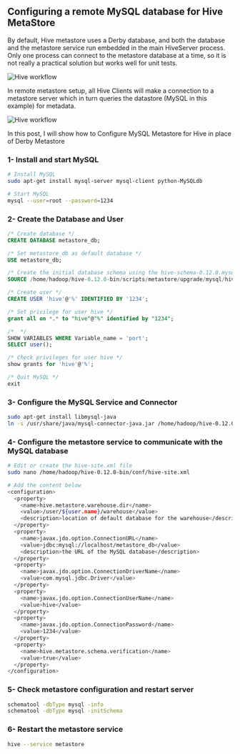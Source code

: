 ## Configuring a remote MySQL database for Hive MetaStore

By default, Hive metastore uses a Derby database, and both the database and the metastore service run embedded in the main HiveServer process. Only one process can connect to the metastore database at a time, so it is not really a practical solution but works well for unit tests.

![Hive workflow](https://github.com/gamboabdoulraoufou/hadoop-Hive/blob/master/img/hive_workflow.PNG)

In remote metastore setup, all Hive Clients will make a connection to a metastore server which in turn queries the datastore (MySQL in this example) for metadata.

![Hive workflow](https://github.com/gamboabdoulraoufou/hadoop-Hive/blob/master/img/hive_workflow.PNG)


In this post, I will show how to Configure MySQL Metastore for Hive in place of Derby Metastore

### 1- Install and start MySQL
```sh
# Install MySQL
sudo apt-get install mysql-server mysql-client python-MySQLdb

# Start MySQL
mysql --user=root --password=1234
```

### 2- Create the Database and User
```sql
/* Create database */
CREATE DATABASE metastore_db;

/* Set metastore_db as default database */
USE metastore_db;

/* Create the initial database schema using the hive-schema-0.12.0.mysql.sql */
SOURCE /home/hadoop/hive-0.12.0-bin/scripts/metastore/upgrade/mysql/hive-schema-0.12.0.mysql.sql;

/* Create user */
CREATE USER 'hive'@'%' IDENTIFIED BY '1234';

/* Set privilege for user hive */
grant all on *.* to "hive"@"%" identified by "1234";

/*  */
SHOW VARIABLES WHERE Variable_name = 'port';
SELECT user();

/* Check privileges for user hive */
show grants for 'hive'@'%';

/* Quit MySQL */
exit

```

### 3- Configure the MySQL Service and Connector
```sh
sudo apt-get install libmysql-java
ln -s /usr/share/java/mysql-connector-java.jar /home/hadoop/hive-0.12.0-bin/lib/mysql-connector-java.jar

```

### 4- Configure the metastore service to communicate with the MySQL database
```sh
# Edit or create the hive-site.xml file
sudo nano /home/hadoop/hive-0.12.0-bin/conf/hive-site.xml

# Add the content below
<configuration>
  <property>
    <name>hive.metastore.warehouse.dir</name>
    <value>/user/${user.name}/warehouse</value>
    <description>location of default database for the warehouse</description>
  </property>
  <property>
    <name>javax.jdo.option.ConnectionURL</name>
    <value>jdbc:mysql://localhost/metastore_db</value>
    <description>the URL of the MySQL database</description>
  </property>
  <property>
    <name>javax.jdo.option.ConnectionDriverName</name>
    <value>com.mysql.jdbc.Driver</value>
  </property>
  <property>
    <name>javax.jdo.option.ConnectionUserName</name>
    <value>hive</value>
  </property>
  <property>
    <name>javax.jdo.option.ConnectionPassword</name>
    <value>1234</value>
  </property>
  <property>
    <name>hive.metastore.schema.verification</name>
    <value>true</value>
  </property>
</configuration>

```

### 5- Check metastore configuration and restart server
```sh
schematool -dbType mysql -info
schematool -dbType mysql -initSchema

```

### 6- Restart the metastore service 
```sh
hive --service metastore

```
